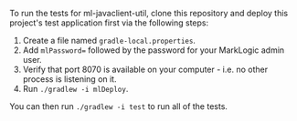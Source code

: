 To run the tests for ml-javaclient-util, clone this repository and deploy this project's test application first via 
the following steps:

1. Create a file named `gradle-local.properties`.
2. Add `mlPassword=` followed by the password for your MarkLogic admin user.
3. Verify that port 8070 is available on your computer - i.e. no other process is listening on it.
4. Run `./gradlew -i mlDeploy`.

You can then run `./gradlew -i test` to run all of the tests.
